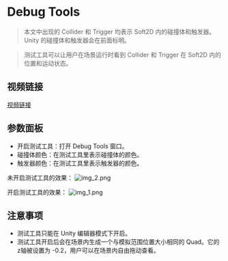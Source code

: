 # Debug Tools

> 本文中出现的 Collider 和 Trigger 均表示 Soft2D 内的碰撞体和触发器。Unity 的碰撞体和触发器会在前面标明。

> 测试工具可以让用户在场景运行时看到 Collider 和 Trigger 在 Soft2D 内的位置和运动状态。

## 视频链接

[视频链接](../../GIFs/DebugTools.mp4) 

## 参数面板

- 开启测试工具：打开 Debug Tools 窗口。
- 碰撞体颜色：在测试工具里表示碰撞体的颜色。
- 触发器颜色：在测试工具里表示触发器的颜色。

未开启测试工具的效果：
![img_2.png](img_2.png)

开启测试工具的效果：
![img_1.png](img_1.png)

## 注意事项
- 测试工具只能在 Unity 编辑器模式下开启。
- 测试工具开启后会在场景内生成一个与模拟范围位置大小相同的 Quad。它的z轴被设置为 -0.2，用户可以在场景内自由拖动查看。